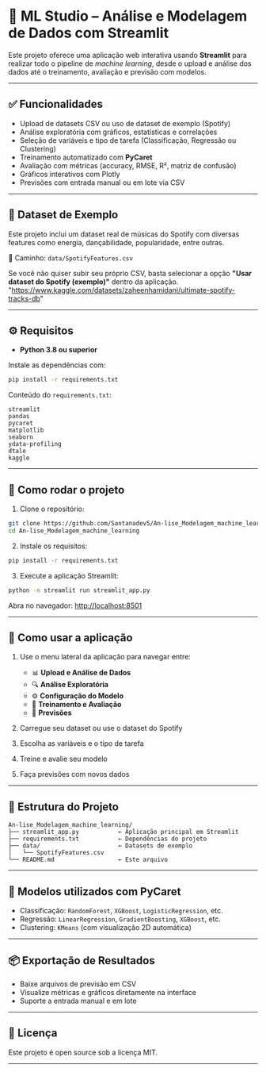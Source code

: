 # 🤖 ML Studio – Análise e Modelagem de Dados com Streamlit

Este projeto oferece uma aplicação web interativa usando **Streamlit** para realizar todo o pipeline de *machine learning*, desde o upload e análise dos dados até o treinamento, avaliação e previsão com modelos.

---

## ✅ Funcionalidades

- Upload de datasets CSV ou uso de dataset de exemplo (Spotify)
- Análise exploratória com gráficos, estatísticas e correlações
- Seleção de variáveis e tipo de tarefa (Classificação, Regressão ou Clustering)
- Treinamento automatizado com **PyCaret**
- Avaliação com métricas (accuracy, RMSE, R², matriz de confusão)
- Gráficos interativos com Plotly
- Previsões com entrada manual ou em lote via CSV

---

## 📁 Dataset de Exemplo

Este projeto inclui um dataset real de músicas do Spotify com diversas features como energia, dançabilidade, popularidade, entre outras.

📂 Caminho: `data/SpotifyFeatures.csv`

Se você não quiser subir seu próprio CSV, basta selecionar a opção **"Usar dataset do Spotify (exemplo)"** dentro da aplicação.
"https://www.kaggle.com/datasets/zaheenhamidani/ultimate-spotify-tracks-db"

---

## ⚙️ Requisitos

- **Python 3.8 ou superior**

Instale as dependências com:

```bash
pip install -r requirements.txt
```

Conteúdo do `requirements.txt`:

```
streamlit
pandas
pycaret
matplotlib
seaborn
ydata-profiling
dtale
kaggle
```

---

## 🚀 Como rodar o projeto

1. Clone o repositório:

```bash
git clone https://github.com/Santanadev5/An-lise_Modelagem_machine_learning.git
cd An-lise_Modelagem_machine_learning
```

2. Instale os requisitos:

```bash
pip install -r requirements.txt
```

3. Execute a aplicação Streamlit:

```bash
python -m streamlit run streamlit_app.py
```

Abra no navegador: [http://localhost:8501](http://localhost:8501)

---

## 🧪 Como usar a aplicação

1. Use o menu lateral da aplicação para navegar entre:
   - 📊 **Upload e Análise de Dados**
   - 🔍 **Análise Exploratória**
   - ⚙️ **Configuração do Modelo**
   - 🎯 **Treinamento e Avaliação**
   - 🔮 **Previsões**

2. Carregue seu dataset ou use o dataset do Spotify
3. Escolha as variáveis e o tipo de tarefa
4. Treine e avalie seu modelo
5. Faça previsões com novos dados

---

## 📂 Estrutura do Projeto

```
An-lise_Modelagem_machine_learning/
├── streamlit_app.py           ← Aplicação principal em Streamlit
├── requirements.txt           ← Dependências do projeto
├── data/                      ← Datasets de exemplo
│   └── SpotifyFeatures.csv
└── README.md                  ← Este arquivo
```

---

## 🧠 Modelos utilizados com PyCaret

- Classificação: `RandomForest`, `XGBoost`, `LogisticRegression`, etc.
- Regressão: `LinearRegression`, `GradientBoosting`, `XGBoost`, etc.
- Clustering: `KMeans` (com visualização 2D automática)

---

## 📦 Exportação de Resultados

- Baixe arquivos de previsão em CSV
- Visualize métricas e gráficos diretamente na interface
- Suporte a entrada manual e em lote

---

## 📄 Licença

Este projeto é open source sob a licença MIT.

---

